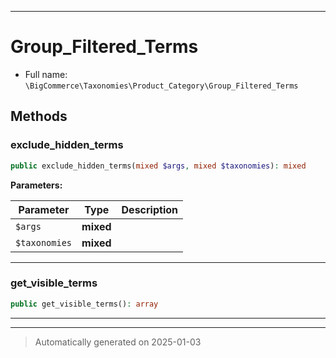***

# Group_Filtered_Terms





* Full name: `\BigCommerce\Taxonomies\Product_Category\Group_Filtered_Terms`




## Methods


### exclude_hidden_terms



```php
public exclude_hidden_terms(mixed $args, mixed $taxonomies): mixed
```








**Parameters:**

| Parameter | Type | Description |
|-----------|------|-------------|
| `$args` | **mixed** |  |
| `$taxonomies` | **mixed** |  |





***

### get_visible_terms



```php
public get_visible_terms(): array
```












***


***
> Automatically generated on 2025-01-03
